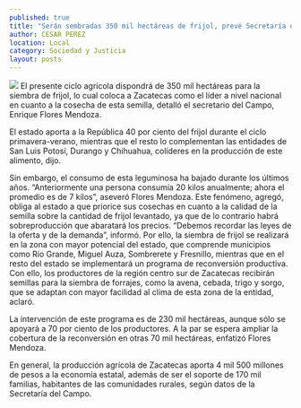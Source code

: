```yaml
---
published: true
title: "Serán sembradas 350 mil hectáreas de frijol, prevé Secretaría del Campo"
author: CESAR PEREZ
location: Local
category: Sociedad y Justicia
layout: posts
---
```


![](http://i.imgur.com/OkrRw9dm.jpg)
El presente ciclo agrícola dispondrá de 350 mil hectáreas para la siembra de frijol, lo cual coloca a Zacatecas como el líder a nivel nacional en cuanto a la cosecha de esta semilla, detalló el secretario del Campo, Enrique Flores Mendoza.

El estado aporta a la República 40 por ciento del frijol durante el ciclo primavera-verano, mientras que el resto lo complementan las entidades de San Luis Potosí, Durango y Chihuahua, colíderes en la producción de este alimento, dijo.

Sin embargo, el consumo de esta leguminosa ha bajado durante los últimos años. “Anteriormente una persona consumía 20 kilos anualmente; ahora el promedio es de 7 kilos”, aseveró Flores Mendoza.
Este fenómeno, agregó, obliga al estado a que priorice sus cosechas en cuanto a la calidad de la semilla sobre la cantidad de frijol levantado, ya que de lo contrario habrá sobreproducción que abaratará los precios. “Debemos recordar las leyes de la oferta y de la demanda”, informó.
Por ello, la siembra de frijol se realizará en la zona con mayor potencial del estado, que comprende  municipios como Río Grande, Miguel Auza, Sombrerete y Fresnillo, mientras que en el resto del estado se implementará un programa de reconversión productiva.
Con ello, los productores de la región centro sur de Zacatecas recibirán semillas para la siembra de forrajes, como la avena, cebada, trigo y sorgo, que se adaptan con mayor facilidad al clima de esta zona de la entidad, aclaró.

La intervención de este programa es de 230 mil hectáreas, aunque sólo se apoyará a 70 por ciento de los productores. A la par se  espera ampliar la cobertura de la reconversión en otras 70 mil hectáreas, enfatizó Flores Mendoza.

En general, la producción agrícola de Zacatecas aporta 4 mil 500 millones de pesos a la economía estatal, además de ser el soporte de 170 mil familias, habitantes de las comunidades rurales, según datos de la Secretaría del Campo.
